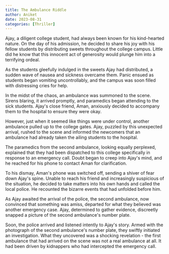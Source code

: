 ```yaml
---
title: The Ambulance Riddle
author: Aniket
date: 2023-08-31
categories: [Thriller]
---
```


Ajay, a diligent college student, had always been known for his kind-hearted nature. On the day of his admission, he decided to share his joy with his fellow students by distributing sweets throughout the college campus. Little did he know that this innocent act of generosity would plunge him into a terrifying ordeal.

As the students gleefully indulged in the sweets Ajay had distributed, a sudden wave of nausea and sickness overcame them. Panic ensued as students began vomiting uncontrollably, and the campus was soon filled with distressing cries for help.

In the midst of the chaos, an ambulance was summoned to the scene. Sirens blaring, it arrived promptly, and paramedics began attending to the sick students. Ajay's close friend, Aman, anxiously decided to accompany them to the hospital to ensure they were okay.

However, just when it seemed like things were under control, another ambulance pulled up to the college gates. Ajay, puzzled by this unexpected arrival, rushed to the scene and informed the newcomers that an ambulance had already taken the ailing students to the hospital.

The paramedics from the second ambulance, looking equally perplexed, explained that they had been dispatched to this college specifically in response to an emergency call. Doubt began to creep into Ajay's mind, and he reached for his phone to contact Aman for clarification.

To his dismay, Aman's phone was switched off, sending a shiver of fear down Ajay's spine. Unable to reach his friend and increasingly suspicious of the situation, he decided to take matters into his own hands and called the local police. He recounted the bizarre events that had unfolded before him.

As Ajay awaited the arrival of the police, the second ambulance, now convinced that something was amiss, departed for what they believed was another emergency case. Ajay, determined to gather evidence, discreetly snapped a picture of the second ambulance's number plate.

Soon, the police arrived and listened intently to Ajay's story. Armed with the photograph of the second ambulance's number plate, they swiftly initiated an investigation. What they uncovered was a shocking revelation - the first ambulance that had arrived on the scene was not a real ambulance at all. It had been driven by kidnappers who had intercepted the emergency call.
